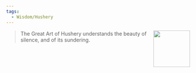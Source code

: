 ```yaml
---
tags:
  - Wisdom/Hushery
---
```


<div style="float: right; padding-left: 10px;"><img src="/Wisdoms/files/w.hushery.png" width=100 width=100 style="margin:0" /></div>

> The Great Art of Hushery understands the beauty of silence, and of its sundering.

